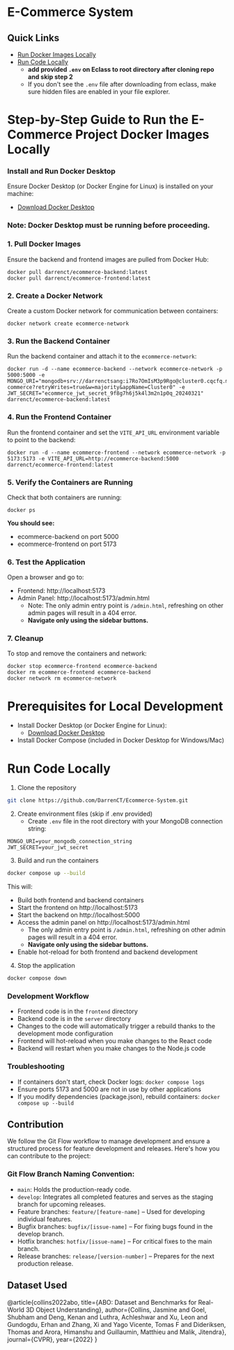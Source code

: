 # E-Commerce System

## Quick Links
- [Run Docker Images Locally](#step-by-step-guide-to-run-the-e-commerce-project-docker-images-locally)
- [Run Code Locally](#run-code-locally)
    - **add provided `.env` on Eclass to root directory after cloning repo and skip step 2**
    - If you don't see the `.env` file after downloading from eclass, make sure hidden files are enabled in your file explorer.

# Step-by-Step Guide to Run the E-Commerce Project Docker Images Locally
### **Install and Run Docker Desktop**  
   Ensure Docker Desktop (or Docker Engine for Linux) is installed on your machine:
   - [Download Docker Desktop](https://www.docker.com/products/docker-desktop/)
### **Note**: Docker Desktop must be running before proceeding.
### 1. Pull Docker Images
Ensure the backend and frontend images are pulled from Docker Hub:
```
docker pull darrenct/ecommerce-backend:latest
docker pull darrenct/ecommerce-frontend:latest
```
### 2. Create a Docker Network
Create a custom Docker network for communication between containers:

```
docker network create ecommerce-network
```

### 3. Run the Backend Container
Run the backend container and attach it to the `ecommerce-network`:

```
docker run -d --name ecommerce-backend --network ecommerce-network -p 5000:5000 -e MONGO_URI="mongodb+srv://darrenctsang:i7Ro7OmIsM3p9Rgo@cluster0.cqcfq.mongodb.net/e-commerce?retryWrites=true&w=majority&appName=Cluster0" -e JWT_SECRET="ecommerce_jwt_secret_9f8g7h6j5k4l3m2n1p0q_20240321" darrenct/ecommerce-backend:latest
```

### 4. Run the Frontend Container
Run the frontend container and set the `VITE_API_URL` environment variable to point to the backend:
```
docker run -d --name ecommerce-frontend --network ecommerce-network -p 5173:5173 -e VITE_API_URL=http://ecommerce-backend:5000 darrenct/ecommerce-frontend:latest
```
### 5. Verify the Containers are Running
Check that both containers are running:

```
docker ps
```

 **You should see:**
- ecommerce-backend on port 5000
- ecommerce-frontend on port 5173

### 6. Test the Application
Open a browser and go to:
   - Frontend: http://localhost:5173
   - Admin Panel: http://localhost:5173/admin.html
        - Note: The only admin entry point is `/admin.html`, refreshing on other admin pages will result in a 404 error. 
        - **Navigate only using the sidebar buttons.**   


### 7. Cleanup 
To stop and remove the containers and network:
```
docker stop ecommerce-frontend ecommerce-backend
docker rm ecommerce-frontend ecommerce-backend
docker network rm ecommerce-network
```


# Prerequisites for Local Development
- Install Docker Desktop (or Docker Engine for Linux):
  - [Download Docker Desktop](https://www.docker.com/products/docker-desktop/)
- Install Docker Compose (included in Docker Desktop for Windows/Mac)

# Run Code Locally

1. Clone the repository
```bash
git clone https://github.com/DarrenCT/Ecommerce-System.git
```

2. Create environment files (skip if .env provided)
   - Create `.env` file in the root directory with your MongoDB connection string:
```
MONGO_URI=your_mongodb_connection_string
JWT_SECRET=your_jwt_secret
```

3. Build and run the containers
```bash
docker compose up --build
```

This will:
- Build both frontend and backend containers
- Start the frontend on http://localhost:5173
- Start the backend on http://localhost:5000
- Access the admin panel on http://localhost:5173/admin.html
    - The only admin entry point is `/admin.html`, refreshing on other admin pages will result in a 404 error. 
    - **Navigate only using the sidebar buttons.**
- Enable hot-reload for both frontend and backend development

4. Stop the application
```bash
docker compose down
```

### Development Workflow
- Frontend code is in the `frontend` directory
- Backend code is in the `server` directory
- Changes to the code will automatically trigger a rebuild thanks to the development mode configuration
- Frontend will hot-reload when you make changes to the React code
- Backend will restart when you make changes to the Node.js code

### Troubleshooting
- If containers don't start, check Docker logs: `docker compose logs`
- Ensure ports 5173 and 5000 are not in use by other applications
- If you modify dependencies (package.json), rebuild containers: `docker compose up --build`

## Contribution
We follow the Git Flow workflow to manage development and ensure a structured process for feature development and releases. Here's how you can contribute to the project:

### Git Flow Branch Naming Convention:

- `main`: Holds the production-ready code.
- `develop`: Integrates all completed features and serves as the staging branch for upcoming releases.
- Feature branches: `feature/[feature-name]` – Used for developing individual features.
- Bugfix branches: `bugfix/[issue-name]` – For fixing bugs found in the develop branch.
- Hotfix branches: `hotfix/[issue-name]` – For critical fixes to the main branch.
- Release branches: `release/[version-number]` – Prepares for the next production release.

## Dataset Used
@article{collins2022abo,
  title={ABO: Dataset and Benchmarks for Real-World 3D Object Understanding},
  author={Collins, Jasmine and Goel, Shubham and Deng, Kenan and Luthra, Achleshwar and
          Xu, Leon and Gundogdu, Erhan and Zhang, Xi and Yago Vicente, Tomas F and
          Dideriksen, Thomas and Arora, Himanshu and Guillaumin, Matthieu and
          Malik, Jitendra},
  journal={CVPR},
  year={2022}
}